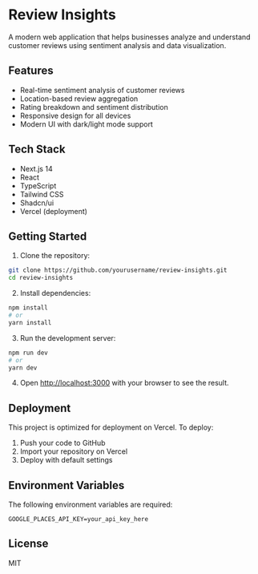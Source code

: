 # Review Insights

A modern web application that helps businesses analyze and understand customer reviews using sentiment analysis and data visualization.

## Features

- Real-time sentiment analysis of customer reviews
- Location-based review aggregation
- Rating breakdown and sentiment distribution
- Responsive design for all devices
- Modern UI with dark/light mode support

## Tech Stack

- Next.js 14
- React
- TypeScript
- Tailwind CSS
- Shadcn/ui
- Vercel (deployment)

## Getting Started

1. Clone the repository:
```bash
git clone https://github.com/yourusername/review-insights.git
cd review-insights
```

2. Install dependencies:
```bash
npm install
# or
yarn install
```

3. Run the development server:
```bash
npm run dev
# or
yarn dev
```

4. Open [http://localhost:3000](http://localhost:3000) with your browser to see the result.

## Deployment

This project is optimized for deployment on Vercel. To deploy:

1. Push your code to GitHub
2. Import your repository on Vercel
3. Deploy with default settings

## Environment Variables

The following environment variables are required:

```env
GOOGLE_PLACES_API_KEY=your_api_key_here
```

## License

MIT
